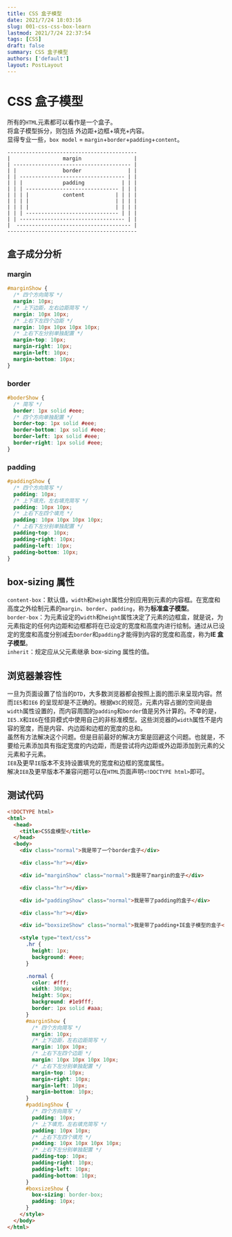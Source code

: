 ```yaml
---
title: CSS 盒子模型
date: 2021/7/24 18:03:16
slug: 001-css-css-box-learn
lastmod: 2021/7/24 22:37:54
tags: [CSS]
draft: false
summary: CSS 盒子模型
authors: ['default']
layout: PostLayout
---
```


# CSS 盒子模型

所有的`HTML`元素都可以看作是一个盒子。  
将盒子模型拆分，则包括 外边距+边框+填充+内容。  
显得专业一些，`box model` = `margin`+`border`+`padding`+`content`。

```
------------------------------------------
|                 margin                 |
| -------------------------------------- |
| |               border               | |
| | ---------------------------------- | |
| | |             padding            | | |
| | | ------------------------------ | | |
| | | |           content          | | | |
| | | |                            | | | |
| | | |                            | | | |
| | | ------------------------------ | | |
| | ---------------------------------- | |
|  ------------------------------------- |
------------------------------------------
```

## 盒子成分分析

### margin

```css
#marginShow {
  /* 四个方向简写 */
  margin: 10px;
  /* 上下边距，左右边距简写 */
  margin: 10px 10px;
  /* 上右下左四个边距 */
  margin: 10px 10px 10px 10px;
  /* 上右下左分别单独配置 */
  margin-top: 10px;
  margin-right: 10px;
  margin-left: 10px;
  margin-bottom: 10px;
}
```

### border

```css
#boderShow {
  /* 简写 */
  border: 1px solid #eee;
  /* 四个方向单独配置 */
  border-top: 1px solid #eee;
  border-bottom: 1px solid #eee;
  border-left: 1px solid #eee;
  border-right: 1px solid #eee;
}
```

### padding

```css
#paddingShow {
  /* 四个方向简写 */
  padding: 10px;
  /* 上下填充，左右填充简写 */
  padding: 10px 10px;
  /* 上右下左四个填充 */
  padding: 10px 10px 10px 10px;
  /* 上右下左分别单独配置 */
  padding-top: 10px;
  padding-right: 10px;
  padding-left: 10px;
  padding-bottom: 10px;
}
```

## box-sizing 属性

`content-box`：默认值，`width`和`height`属性分别应用到元素的内容框。在宽度和高度之外绘制元素的`margin`、`border`、`padding`，称为**标准盒子模型**。  
`border-box`：为元素设定的`width`和`height`属性决定了元素的边框盒，就是说，为元素指定的任何内边距和边框都将在已设定的宽度和高度内进行绘制。通过从已设定的宽度和高度分别减去`border`和`padding`才能得到内容的宽度和高度，称为**IE 盒子模型**。  
`inherit`：规定应从父元素继承 box-sizing 属性的值。

## 浏览器兼容性

一旦为页面设置了恰当的`DTD`，大多数浏览器都会按照上面的图示来呈现内容。然而`IE5`和`IE6` 的呈现却是不正确的。根据`W3C`的规范，元素内容占据的空间是由`width`属性设置的，而内容周围的`padding`和`border`值是另外计算的。不幸的是，`IE5.X`和`IE6`在怪异模式中使用自己的非标准模型。这些浏览器的`width`属性不是内容的宽度，而是内容、内边距和边框的宽度的总和。  
虽然有方法解决这个问题。但是目前最好的解决方案是回避这个问题。也就是，不要给元素添加具有指定宽度的内边距，而是尝试将内边距或外边距添加到元素的父元素和子元素。  
`IE8`及更早`IE`版本不支持设置填充的宽度和边框的宽度属性。  
解决`IE8`及更早版本不兼容问题可以在`HTML`页面声明`<!DOCTYPE html>`即可。

## 测试代码

```html
<!DOCTYPE html>
<html>
  <head>
    <title>CSS盒模型</title>
  </head>
  <body>
    <div class="normal">我是带了一个border盒子</div>

    <div class="hr"></div>

    <div id="marginShow" class="normal">我是带了margin的盒子</div>

    <div class="hr"></div>

    <div id="paddingShow" class="normal">我是带了padding的盒子</div>

    <div class="hr"></div>

    <div id="boxsizeShow" class="normal">我是带了padding+IE盒子模型的盒子</div>

    <style type="text/css">
      .hr {
        height: 1px;
        background: #eee;
      }

      .normal {
        color: #fff;
        width: 300px;
        height: 50px;
        background: #1e9fff;
        border: 1px solid #aaa;
      }
      #marginShow {
        /* 四个方向简写 */
        margin: 10px;
        /* 上下边距，左右边距简写 */
        margin: 10px 10px;
        /* 上右下左四个边距 */
        margin: 10px 10px 10px 10px;
        /* 上右下左分别单独配置 */
        margin-top: 10px;
        margin-right: 10px;
        margin-left: 10px;
        margin-bottom: 10px;
      }
      #paddingShow {
        /* 四个方向简写 */
        padding: 10px;
        /* 上下填充，左右填充简写 */
        padding: 10px 10px;
        /* 上右下左四个填充 */
        padding: 10px 10px 10px 10px;
        /* 上右下左分别单独配置 */
        padding-top: 10px;
        padding-right: 10px;
        padding-left: 10px;
        padding-bottom: 10px;
      }
      #boxsizeShow {
        box-sizing: border-box;
        padding: 10px;
      }
    </style>
  </body>
</html>
```
